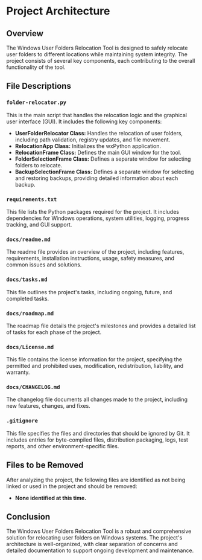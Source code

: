 # Project Architecture

## Overview

The Windows User Folders Relocation Tool is designed to safely relocate user folders to different locations while maintaining system integrity. The project consists of several key components, each contributing to the overall functionality of the tool.

## File Descriptions

### `folder-relocator.py`
This is the main script that handles the relocation logic and the graphical user interface (GUI). It includes the following key components:
- **UserFolderRelocator Class:** Handles the relocation of user folders, including path validation, registry updates, and file movement.
- **RelocationApp Class:** Initializes the wxPython application.
- **RelocationFrame Class:** Defines the main GUI window for the tool.
- **FolderSelectionFrame Class:** Defines a separate window for selecting folders to relocate.
- **BackupSelectionFrame Class:** Defines a separate window for selecting and restoring backups, providing detailed information about each backup.

### `requirements.txt`
This file lists the Python packages required for the project. It includes dependencies for Windows operations, system utilities, logging, progress tracking, and GUI support.

### `docs/readme.md`
The readme file provides an overview of the project, including features, requirements, installation instructions, usage, safety measures, and common issues and solutions.

### `docs/tasks.md`
This file outlines the project's tasks, including ongoing, future, and completed tasks.

### `docs/roadmap.md`
The roadmap file details the project's milestones and provides a detailed list of tasks for each phase of the project.

### `docs/License.md`
This file contains the license information for the project, specifying the permitted and prohibited uses, modification, redistribution, liability, and warranty.

### `docs/CHANGELOG.md`
The changelog file documents all changes made to the project, including new features, changes, and fixes.

### `.gitignore`
This file specifies the files and directories that should be ignored by Git. It includes entries for byte-compiled files, distribution packaging, logs, test reports, and other environment-specific files.

## Files to be Removed

After analyzing the project, the following files are identified as not being linked or used in the project and should be removed:
- **None identified at this time.**

## Conclusion

The Windows User Folders Relocation Tool is a robust and comprehensive solution for relocating user folders on Windows systems. The project's architecture is well-organized, with clear separation of concerns and detailed documentation to support ongoing development and maintenance.
